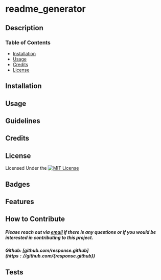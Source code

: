 # readme_generator


## Description


### Table of Contents

- [Installation](#installation)
- [Usage](#usage)
- [Credits](#credits)
- [License](#license)

## Installation


## Usage


## Guidelines


## Credits


## License

Licensed Under the [![MIT License](https://img.shields.io/badge/License-MIT-yellow.svg)](https://opensource.org/licenses/MIT)

## Badges


## Features


## How to Contribute

##### Please reach out via [email](mailto:${response.email}) if there is any questions or if you would be interested in contributing to this project.
##### Github: [github.com/${response.github}](https://github.com/${response.github})

## Tests

